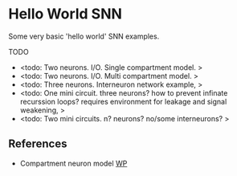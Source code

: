 # Hello World SNN

Some very basic 'hello world' SNN examples.

TODO
* <todo: Two neurons. I/O. Single compartment model. >
* <todo: Two neurons. I/O. Multi compartment model. >
* <todo: Three neurons. Interneuron network example, >
* <todo: One mini circuit. three neurons? how to prevent infinate recurssion loops? requires environment for leakage and signal weakening, >
* <todo: Two mini circuits. n? neurons? no/some interneurons? >

## References

* Compartment neuron model [WP](https://en.wikipedia.org/wiki/Compartmental_neuron_models)
